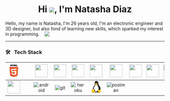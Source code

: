<h1 align="center">Hi <img src="https://media.giphy.com/media/hvRJCLFzcasrR4ia7z/giphy.gif" width="35">, I'm Natasha Diaz</h1>
Hello, my name is Natasha, I'm 26 years old, I'm an electronic engineer and 3D designer, but also fond of learning new skills, which sparked my interest in programming.
<img align= "right" width= "380" src= "https://pa1.narvii.com/6580/8098c6e9207376889eeb0532d9f5a0723c4d73f5_hq.gif"/>

<hr>

### 🛠 &nbsp; Tech Stack

|<img src="https://raw.githubusercontent.com/devicons/devicon/master/icons/html5/html5-original-wordmark.svg" alt="html5" width="40">|<img src="https://raw.githubusercontent.com/devicons/devicon/master/icons/css3/css3-original-wordmark.svg" alt="css3" width="45" height="45"/>|<img src="https://raw.githubusercontent.com/devicons/devicon/master/icons/python/python-original.svg" alt="python" width="40"> |<img src="https://skillicons.dev/icons?i=cs" width="40" height="40"/>|<img src="https://skillicons.dev/icons?i=js" width="40" height="40"/> |<img src="https://skillicons.dev/icons?i=unity" width="40" height="40"/> | <img src="https://skillicons.dev/icons?i=blender" width="40" height="40"/>  | <img src="https://skillicons.dev/icons?i=bootstrap" width="40" height="40"/> | <img src="https://skillicons.dev/icons?i=figma" width="40" height="40"/>  | <img src="https://skillicons.dev/icons?i=git" width="40" height="40"/>  | <img src="https://skillicons.dev/icons?i=visualstudio" width="40" height="40"/> | <img src="https://skillicons.dev/icons?i=notion" width="40" height="40"/>  | <img src="https://skillicons.dev/icons?i=unreal" width="40" height="40"/>  |<img src="https://skillicons.dev/icons?i=vscode" width="40" height="40"/>  | 
|:-:|:-:|:-:|:-:|:-:|:-:|:-:|:-:|:-:|:-:|:-:|:-:|:-:|:-:|
| <img src="https://skillicons.dev/icons?i=dotnet" width="40" height="40"/>  |  | | <img src="https://www.vectorlogo.zone/logos/android/android-icon.svg" alt="android" width="40"> | <img src="https://www.vectorlogo.zone/logos/git-scm/git-scm-icon.svg" alt="git" width="40"> | <img src="https://www.vectorlogo.zone/logos/heroku/heroku-icon.svg" alt="heroku" width="40"> | <img src="https://raw.githubusercontent.com/devicons/devicon/master/icons/linux/linux-original.svg" alt="linux" width="40"> | <img src="https://www.vectorlogo.zone/logos/getpostman/getpostman-icon.svg" alt="postman" width="40"> |  

 
